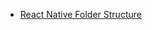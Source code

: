 



- [React Native Folder Structure](https://www.youtube.com/watch?v=ccOtKD5ZL1E&ab_channel=SimCoder)
